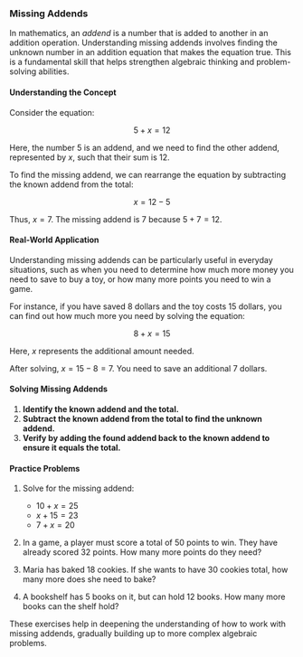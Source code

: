 ### Missing Addends

In mathematics, an *addend* is a number that is added to another in an addition operation. Understanding missing addends involves finding the unknown number in an addition equation that makes the equation true. This is a fundamental skill that helps strengthen algebraic thinking and problem-solving abilities.

#### Understanding the Concept

Consider the equation: 

$$
5 + x = 12
$$

Here, the number $5$ is an addend, and we need to find the other addend, represented by $x$, such that their sum is $12$.

To find the missing addend, we can rearrange the equation by subtracting the known addend from the total: 

$$
x = 12 - 5
$$

Thus, $x = 7$. The missing addend is $7$ because $5 + 7 = 12$.

#### Real-World Application

Understanding missing addends can be particularly useful in everyday situations, such as when you need to determine how much more money you need to save to buy a toy, or how many more points you need to win a game.

For instance, if you have saved $8$ dollars and the toy costs $15$ dollars, you can find out how much more you need by solving the equation:

$$
8 + x = 15
$$

Here, $x$ represents the additional amount needed.

After solving, $x = 15 - 8 = 7$. You need to save an additional $7$ dollars.

#### Solving Missing Addends

1. **Identify the known addend and the total.**
2. **Subtract the known addend from the total to find the unknown addend.**
3. **Verify by adding the found addend back to the known addend to ensure it equals the total.**

#### Practice Problems

1. Solve for the missing addend: 
    - $10 + x = 25$
    - $x + 15 = 23$
    - $7 + x = 20$

2. In a game, a player must score a total of 50 points to win. They have already scored 32 points. How many more points do they need?

3. Maria has baked 18 cookies. If she wants to have 30 cookies total, how many more does she need to bake?

4. A bookshelf has 5 books on it, but can hold 12 books. How many more books can the shelf hold?

These exercises help in deepening the understanding of how to work with missing addends, gradually building up to more complex algebraic problems.